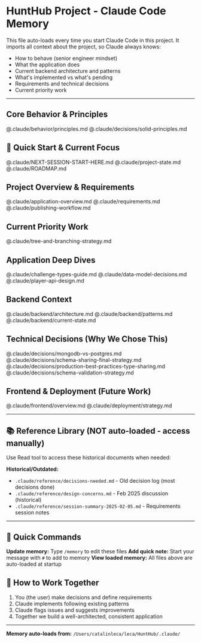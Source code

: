 # HuntHub Project - Claude Code Memory

This file auto-loads every time you start Claude Code in this project.
It imports all context about the project, so Claude always knows:
- How to behave (senior engineer mindset)
- What the application does
- Current backend architecture and patterns
- What's implemented vs what's pending
- Requirements and technical decisions
- Current priority work

---

## Core Behavior & Principles

@.claude/behavior/principles.md
@.claude/decisions/solid-principles.md

## 🚀 Quick Start & Current Focus

@.claude/NEXT-SESSION-START-HERE.md
@.claude/project-state.md
@.claude/ROADMAP.md

## Project Overview & Requirements

@.claude/application-overview.md
@.claude/requirements.md
@.claude/publishing-workflow.md

## Current Priority Work

@.claude/tree-and-branching-strategy.md

## Application Deep Dives

@.claude/challenge-types-guide.md
@.claude/data-model-decisions.md
@.claude/player-api-design.md

## Backend Context

@.claude/backend/architecture.md
@.claude/backend/patterns.md
@.claude/backend/current-state.md

## Technical Decisions (Why We Chose This)

@.claude/decisions/mongodb-vs-postgres.md
@.claude/decisions/schema-sharing-final-strategy.md
@.claude/decisions/production-best-practices-type-sharing.md
@.claude/decisions/schema-validation-strategy.md

## Frontend & Deployment (Future Work)

@.claude/frontend/overview.md
@.claude/deployment/strategy.md

---

## 📚 Reference Library (NOT auto-loaded - access manually)

Use Read tool to access these historical documents when needed:

**Historical/Outdated:**
- `.claude/reference/decisions-needed.md` - Old decision log (most decisions done)
- `.claude/reference/design-concerns.md` - Feb 2025 discussion (historical)
- `.claude/reference/session-summary-2025-02-05.md` - Requirements session notes

---

## 🚀 Quick Commands

**Update memory:** Type `/memory` to edit these files
**Add quick note:** Start your message with `#` to add to memory
**View loaded memory:** All files above are auto-loaded at startup

## 🎯 How to Work Together

1. You (the user) make decisions and define requirements
2. Claude implements following existing patterns
3. Claude flags issues and suggests improvements
4. Together we build a well-architected, consistent application

---

**Memory auto-loads from:** `/Users/catalinleca/leca/HuntHub/.claude/`
